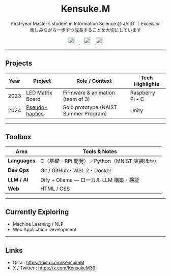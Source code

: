 <!---
KensukeM39/KensukeM39 is a ✨ special ✨ repository because its `README.md` (this file) appears on your GitHub profile.
You can click the Preview link to take a look at your changes.
--->

<!-- README.md -->

<!-- README.md -->

<h1 align="center">Kensuke.M</h1>
<p align="center">
  First-year Master’s student in Information Science @ JAIST&nbsp;｜<em>Excelsior</em><br/>
  楽しみながら一歩ずつ成長することを大切にしています
</p>

<div align="center">
  <a href="https://x.com/KensukeM39" aria-label="X">
    <img src="https://cdn.jsdelivr.net/npm/simple-icons@11/icons/x.svg" alt="X" height="22" style="margin:0 12px 0 0;" />
  </a>
  <a href="https://github.com/KensukeM39" aria-label="GitHub">
    <img src="https://cdn.jsdelivr.net/npm/simple-icons@11/icons/github.svg" alt="GitHub" height="22" style="margin:0 12px;" />
  </a>
  <a href="https://qiita.com/KensukeM" aria-label="Qiita">
    <img src="https://cdn.jsdelivr.net/npm/simple-icons@11/icons/qiita.svg" alt="Qiita" height="22" />
  </a>
</div>

---

## Projects
| Year | Project | Role / Context | Tech Highlights |
|------|---------|----------------|-----------------|
| 2023 | LED Matrix Board | Firmware & animation (team of 3) | Raspberry Pi&nbsp;• C |
| 2024 | [Pseudo-haptics](https://github.com/KensukeM39/Pseudo-haptics) | Solo prototype (NAIST Summer Program) | Unity |

---

## Toolbox
| Area | Tools & Notes |
|------|---------------|
| **Languages** | C（基礎・RPi 開発）／Python（MNIST 実装ほか） |
| **Dev Ops** | Git / GitHub・WSL 2・Docker |
| **LLM / AI** | Dify + Ollama ― ローカル LLM 構築・検証 |
| **Web** | HTML / CSS |

---

## Currently Exploring
- Machine Learning / NLP  
- Web Application Development  

---

## Links
- Qiita  : <https://qiita.com/KensukeM>  
- X / Twitter : <https://x.com/KensukeM39>



<!-- END -->

